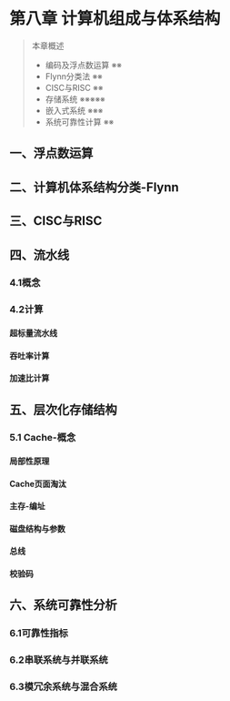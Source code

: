 # 第八章 计算机组成与体系结构

> 本章概述
>
> - 编码及浮点数运算 ※※
> - Flynn分类法 ※※
> - CISC与RISC ※※
> - 存储系统 ※※※※※
> - 嵌入式系统 ※※※
> - 系统可靠性计算 ※※

## 一、浮点数运算

## 二、计算机体系结构分类-Flynn

## 三、CISC与RISC

## 四、流水线

### 4.1概念

### 4.2计算

#### 超标量流水线

#### 吞吐率计算

#### 加速比计算

## 五、层次化存储结构

### 5.1 Cache-概念

#### 局部性原理

#### Cache页面淘汰

#### 主存-编址

#### 磁盘结构与参数

#### 总线

#### 校验码

## 六、系统可靠性分析

### 6.1可靠性指标

### 6.2串联系统与并联系统

### 6.3模冗余系统与混合系统

